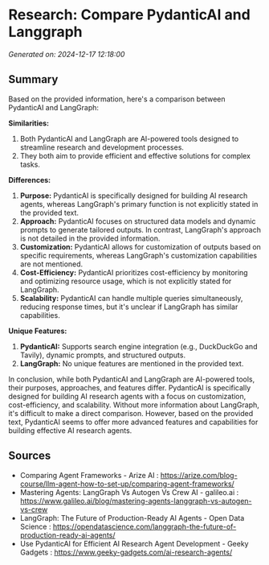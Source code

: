 # Research: Compare PydanticAI and Langgraph

*Generated on: 2024-12-17 12:18:00*

## Summary

Based on the provided information, here's a comparison between PydanticAI and LangGraph:

**Similarities:**

1. Both PydanticAI and LangGraph are AI-powered tools designed to streamline research and development processes.
2. They both aim to provide efficient and effective solutions for complex tasks.

**Differences:**

1. **Purpose:** PydanticAI is specifically designed for building AI research agents, whereas LangGraph's primary function is not explicitly stated in the provided text.
2. **Approach:** PydanticAI focuses on structured data models and dynamic prompts to generate tailored outputs. In contrast, LangGraph's approach is not detailed in the provided information.
3. **Customization:** PydanticAI allows for customization of outputs based on specific requirements, whereas LangGraph's customization capabilities are not mentioned.
4. **Cost-Efficiency:** PydanticAI prioritizes cost-efficiency by monitoring and optimizing resource usage, which is not explicitly stated for LangGraph.
5. **Scalability:** PydanticAI can handle multiple queries simultaneously, reducing response times, but it's unclear if LangGraph has similar capabilities.

**Unique Features:**

1. **PydanticAI:** Supports search engine integration (e.g., DuckDuckGo and Tavily), dynamic prompts, and structured outputs.
2. **LangGraph:** No unique features are mentioned in the provided text.

In conclusion, while both PydanticAI and LangGraph are AI-powered tools, their purposes, approaches, and features differ. PydanticAI is specifically designed for building AI research agents with a focus on customization, cost-efficiency, and scalability. Without more information about LangGraph, it's difficult to make a direct comparison. However, based on the provided text, PydanticAI seems to offer more advanced features and capabilities for building effective AI research agents.

## Sources

* Comparing Agent Frameworks - Arize AI : https://arize.com/blog-course/llm-agent-how-to-set-up/comparing-agent-frameworks/
* Mastering Agents: LangGraph Vs Autogen Vs Crew AI - galileo.ai : https://www.galileo.ai/blog/mastering-agents-langgraph-vs-autogen-vs-crew
* LangGraph: The Future of Production-Ready AI Agents - Open Data Science : https://opendatascience.com/langgraph-the-future-of-production-ready-ai-agents/
* Use PydanticAI for Efficient AI Research Agent Development - Geeky Gadgets : https://www.geeky-gadgets.com/ai-research-agents/
